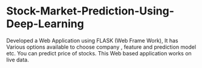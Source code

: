 # Stock-Market-Prediction-Using-Deep-Learning
Developed a Web Application using FLASK (Web Frame Work), It has Various options available to choose company , feature and prediction model etc. You can predict price of stocks. This Web based application works on live data.
